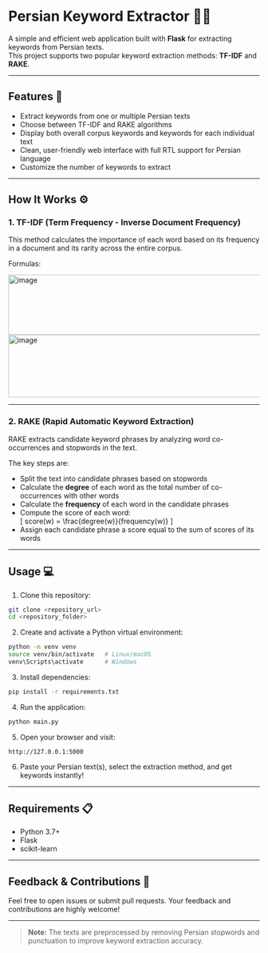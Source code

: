 # Persian Keyword Extractor 📝✨

A simple and efficient web application built with **Flask** for extracting keywords from Persian texts.  
This project supports two popular keyword extraction methods: **TF-IDF** and **RAKE**.

---

## Features 🚀
- Extract keywords from one or multiple Persian texts  
- Choose between TF-IDF and RAKE algorithms  
- Display both overall corpus keywords and keywords for each individual text  
- Clean, user-friendly web interface with full RTL support for Persian language  
- Customize the number of keywords to extract  

---

## How It Works ⚙️

### 1. TF-IDF (Term Frequency - Inverse Document Frequency)  
This method calculates the importance of each word based on its frequency in a document and its rarity across the entire corpus.

Formulas:  

<img width="795" height="120" alt="image" src="https://github.com/user-attachments/assets/7d182a45-a226-48b1-8644-f988b1d6660f" />

<img width="791" height="125" alt="image" src="https://github.com/user-attachments/assets/cc7b88ec-188b-4c9f-be18-d143337d256f" />

---

### 2. RAKE (Rapid Automatic Keyword Extraction)  
RAKE extracts candidate keyword phrases by analyzing word co-occurrences and stopwords in the text.

The key steps are:  
- Split the text into candidate phrases based on stopwords  
- Calculate the **degree** of each word as the total number of co-occurrences with other words  
- Calculate the **frequency** of each word in the candidate phrases  
- Compute the score of each word:  
\[
score(w) = \frac{degree(w)}{frequency(w)}
\]  
- Assign each candidate phrase a score equal to the sum of scores of its words  

---

## Usage 💻

1. Clone this repository:  
```bash
git clone <repository_url>
cd <repository_folder>
```

2. Create and activate a Python virtual environment:  
```bash
python -m venv venv
source venv/bin/activate   # Linux/macOS  
venv\Scripts\activate      # Windows  
```

3. Install dependencies:  
```bash
pip install -r requirements.txt
```

4. Run the application:  
```bash
python main.py
```

5. Open your browser and visit:  
```
http://127.0.0.1:5000
```

6. Paste your Persian text(s), select the extraction method, and get keywords instantly!

---

## Requirements 📋
- Python 3.7+  
- Flask  
- scikit-learn  

---

## Feedback & Contributions 🤝  
Feel free to open issues or submit pull requests. Your feedback and contributions are highly welcome!

---

> **Note:** The texts are preprocessed by removing Persian stopwords and punctuation to improve keyword extraction accuracy.

